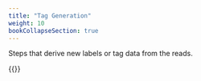 ```yaml
---
title: "Tag Generation"
weight: 10
bookCollapseSection: true
---
```


Steps that derive new labels or tag data from the reads.

{{<mynav>}}
